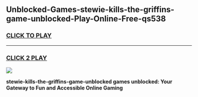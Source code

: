 
## Unblocked-Games-stewie-kills-the-griffins-game-unblocked-Play-Online-Free-qs538
<h3>
<a href="https://premium76.site?title=stewie-kills-the-griffins-game-unblocked&ref=26A">CLICK TO PLAY</a></h3>
<hr>

<h3>
<a href="https://premium76.site?title=stewie-kills-the-griffins-game-unblocked&ref=26A">CLICK 2 PLAY</a>
  
</h3>

<a href="https://premium76.site?title=stewie-kills-the-griffins-game-unblocked&ref=26A"><img src="https://clearcache.store/games.png"></a>


**stewie-kills-the-griffins-game-unblocked games unblocked: Your Gateway to Fun and Accessible Online Gaming**
